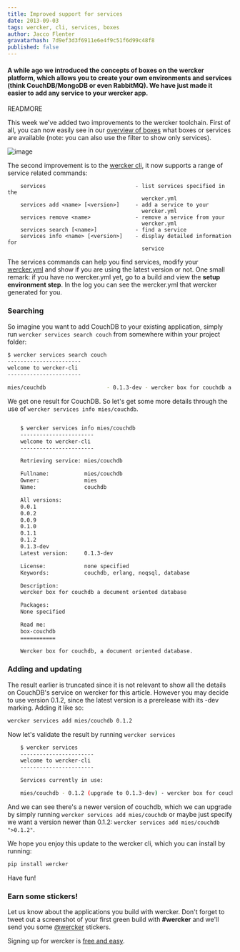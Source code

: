 ```yaml
---
title: Improved support for services
date: 2013-09-03
tags: wercker, cli, services, boxes
author: Jacco Flenter
gravatarhash: 7d9ef3d3f6911e6e4f9c51f6d99c48f8
published: false
---
```


<h4 class="subheader">
A while ago we introduced the concepts of boxes on the wercker platform, which allows you to create your own environments and services (think CouchDB/MongoDB or even RabbitMQ). 
We have just made it easier to add any service to your wercker app.
</h4>

READMORE

This week we've added two improvements to the wercker toolchain. First of all, you can now easily see in our [overview of boxes](https://app.wercker.com/#/explore/boxes) what boxes or services are available (note: you can also use the filter to show only services).

![image](http://cl.ly/RBkE/Screen%20Shot%202013-09-03%20at%205.24.32%20PM.png)

The second improvement is to the [wercker cli](http://devcenter.wercker.com/articles/cli/installation.html), it now supports a range of service related commands:

``` text
    services                            - list services specified in the
                                          wercker.yml
    services add <name> [<version>]     - add a service to your
                                          wercker.yml
    services remove <name>              - remove a service from your
                                          wercker.yml
    services search [<name>]            - find a service
    services info <name> [<version>]    - display detailed information for
                                          service
```

The services commands can help you find services, modify your [wercker.yml](http://devcenter.wercker.com/articles/werckeryml/) and show if you are using the latest version or not. One small remark: if you have no wercker.yml yet, go to a build and view the **setup environment step**. In the log you can see the wercker.yml that wercker generated for you.

### Searching ###
So imagine you want to add CouchDB to your existing application, simply run `wercker services search couch` from somewhere within your project folder:

``` bash
$ wercker services search couch
-----------------------
welcome to wercker-cli
-----------------------

mies/couchdb                   - 0.1.3-dev - wercker box for couchdb a document oriented database
```

We get one result for CouchDB. So let's get some more details through the use of `wercker services info mies/couchdb`.

``` bash

    $ wercker services info mies/couchdb
    -----------------------
    welcome to wercker-cli
    -----------------------

    Retrieving service: mies/couchdb

    Fullname:           mies/couchdb
    Owner:              mies
    Name:               couchdb

    All versions:
    0.0.1
    0.0.2
    0.0.9
    0.1.0
    0.1.1
    0.1.2
    0.1.3-dev
    Latest version:     0.1.3-dev

    License:            none specified
    Keywords:           couchdb, erlang, noqsql, database

    Description:
    wercker box for couchdb a document oriented database

    Packages:
    None specified

    Read me:
    box-couchdb
    ===========

    Wercker box for couchdb, a document oriented database.
```

### Adding and updating ###
The result earlier is truncated since it is not relevant to show all the details on CouchDB's service on wercker for this article. However you may decide to use version 0.1.2, since the latest version is a prerelease with its -dev marking. Adding it like so: 

``` bash
wercker services add mies/couchdb 0.1.2
```

Now let's validate the result by running `wercker services`

``` bash
    $ wercker services
    -----------------------
    welcome to wercker-cli
    -----------------------

    Services currently in use:

    mies/couchdb - 0.1.2 (upgrade to 0.1.3-dev) - wercker box for couchdb a document oriented database
```


And we can see there's a newer version of couchdb, which we can upgrade by simply running `wercker services add mies/couchdb` or maybe just specify we want a version newer than 0.1.2: `wercker services add mies/couchdb ">0.1.2"`.

We hope you enjoy this update to the wercker cli, which you can install by running:

``` bash
pip install wercker
```
Have fun!

### Earn some stickers!

Let us know about the applications you build with wercker. Don't forget to tweet out a screenshot of your first green build with **#wercker** and we'll send you some [@wercker](http://twitter.com/wercker) stickers.

Signing up for wercker is [free and easy](https://app.wercker.com/users/new/).
